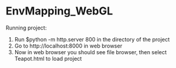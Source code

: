 # EnvMapping_WebGL


Running project: 

  1) Run $python -m http.server 800 in the directory of the project
  2) Go to http://localhost:8000 in web browser
  3) Now in web browser you should see file browser, then select Teapot.html to load project
